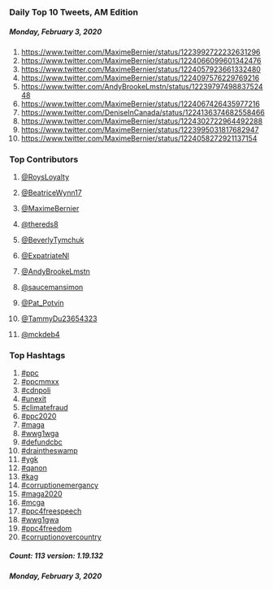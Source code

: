 ### Daily Top 10 Tweets, AM Edition
##### Monday, February 3, 2020
 1) https://www.twitter.com/MaximeBernier/status/1223992722232631296
 2) https://www.twitter.com/MaximeBernier/status/1224066099601342476
 3) https://www.twitter.com/MaximeBernier/status/1224057923661332480
 4) https://www.twitter.com/MaximeBernier/status/1224097576229769216
 5) https://www.twitter.com/AndyBrookeLmstn/status/1223979749883752448
 6) https://www.twitter.com/MaximeBernier/status/1224067426435977216
 7) https://www.twitter.com/DeniseInCanada/status/1224136374682558466
 8) https://www.twitter.com/MaximeBernier/status/1224302722964492288
 9) https://www.twitter.com/MaximeBernier/status/1223995031817682947
10) https://www.twitter.com/MaximeBernier/status/1224058272921137154

### Top Contributors
  1) [@RoysLoyalty](https://www.twitter.com/RoysLoyalty)
  2) [@BeatriceWynn17](https://www.twitter.com/BeatriceWynn17)
  3) [@MaximeBernier](https://www.twitter.com/MaximeBernier)
  4) [@thereds8](https://www.twitter.com/thereds8)
  5) [@BeverlyTymchuk](https://www.twitter.com/BeverlyTymchuk)
  6) [@ExpatriateNl](https://www.twitter.com/ExpatriateNl)
  7) [@AndyBrookeLmstn](https://www.twitter.com/AndyBrookeLmstn)
  8) [@saucemansimon](https://www.twitter.com/saucemansimon)
  9) [@Pat_Potvin](https://www.twitter.com/Pat_Potvin)
 10) [@TammyDu23654323](https://www.twitter.com/TammyDu23654323)

 11) [@mckdeb4](https://www.twitter.com/mckdeb4)


### Top Hashtags

  1) [#ppc](https://www.twitter.com/hashtag/ppc)
  2) [#ppcmmxx](https://www.twitter.com/hashtag/ppcmmxx)
  3) [#cdnpoli](https://www.twitter.com/hashtag/cdnpoli)
  4) [#unexit](https://www.twitter.com/hashtag/unexit)
  5) [#climatefraud](https://www.twitter.com/hashtag/climatefraud)
  6) [#ppc2020](https://www.twitter.com/hashtag/ppc2020)
  7) [#maga](https://www.twitter.com/hashtag/maga)
  8) [#wwg1wga](https://www.twitter.com/hashtag/wwg1wga)
  9) [#defundcbc](https://www.twitter.com/hashtag/defundcbc)
 10) [#draintheswamp](https://www.twitter.com/hashtag/draintheswamp)
 11) [#ygk](https://www.twitter.com/hashtag/ygk)
 12) [#qanon](https://www.twitter.com/hashtag/qanon)
 13) [#kag](https://www.twitter.com/hashtag/kag)
 14) [#corruptionemergancy](https://www.twitter.com/hashtag/corruptionemergancy)
 15) [#maga2020](https://www.twitter.com/hashtag/maga2020)
 16) [#mcga](https://www.twitter.com/hashtag/mcga)
 17) [#ppc4freespeech](https://www.twitter.com/hashtag/ppc4freespeech)
 18) [#wwg1gwa](https://www.twitter.com/hashtag/wwg1gwa)
 19) [#ppc4freedom](https://www.twitter.com/hashtag/ppc4freedom)
 20) [#corruptionovercountry](https://www.twitter.com/hashtag/corruptionovercountry)

##### Count: 113	version: 1.19.132
##### Monday, February 3, 2020

